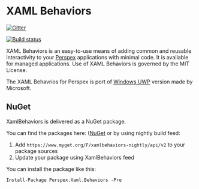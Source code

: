 # XAML Behaviors

[![Gitter](https://badges.gitter.im/Join%20Chat.svg)](https://gitter.im/XamlBehaviors/XamlBehaviors?utm_source=badge&utm_medium=badge&utm_campaign=pr-badge)

[![Build status](https://ci.appveyor.com/api/projects/status/w7t8lmqflmd62bft?svg=true)](https://ci.appveyor.com/project/wieslawsoltes/xamlbehaviors)

XAML Behaviors is an easy-to-use means of adding common and reusable interactivity to your [Perspex](https://github.com/Perspex/Perspex) applications with minimal code. It is available for managed applications. Use of XAML Behaviors is governed by the MIT License. 

The XAML Behavrios for Perspex is port of [Windows UWP](https://github.com/Microsoft/XamlBehaviors) version made by Microsoft.

## NuGet

XamlBehaviors is delivered as a NuGet package.

You can find the packages here: ([NuGet](https://www.nuget.org/packages/XamlBehaviors/) or by using nightly build feed:
1) Add `https://www.myget.org/F/xamlbehaviors-nightly/api/v2` to your package sources
2) Update your package using XamlBehaviors feed

You can install the package like this:

`Install-Package Perspex.Xaml.Behaviors -Pre`
